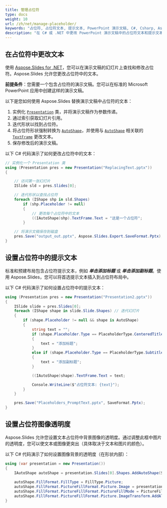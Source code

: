 ```yaml
---
title: 管理占位符
type: docs
weight: 10
url: /zh/net/manage-placeholder/
keywords: "占位符, 占位符文本, 提示文本, PowerPoint 演示文稿, C#, Csharp, Aspose.Slides for .NET"
description: "在 C# 或 .NET 中更改 PowerPoint 演示文稿中的占位符文本和提示文本"
---
```


## **在占位符中更改文本**
使用 [Aspose.Slides for .NET](/slides/zh/net/)，您可以在演示文稿的幻灯片上查找和修改占位符。Aspose.Slides 允许您更改占位符中的文本。

**前提条件**：您需要一个包含占位符的演示文稿。您可以在标准的 Microsoft PowerPoint 应用中创建这样的演示文稿。

以下是您如何使用 Aspose.Slides 替换演示文稿中占位符的文本：

1. 实例化 [`Presentation`](https://reference.aspose.com/slides/net/aspose.slides/presentation) 类，并将演示文稿作为参数传递。
2. 通过索引获取幻灯片引用。
3. 迭代形状以找到占位符。
4. 将占位符形状强制转换为 [`AutoShape`](https://reference.aspose.com/slides/net/aspose.slides/autoshape/)，并使用与 [`AutoShape`](https://reference.aspose.com/slides/net/aspose.slides/autoshape/) 相关联的 [`TextFrame`](https://reference.aspose.com/slides/net/aspose.slides/textframe/) 更改文本。
5. 保存修改后的演示文稿。

以下 C# 代码演示了如何更改占位符中的文本：

```c#
// 实例化一个 Presentation 类
using (Presentation pres = new Presentation("ReplacingText.pptx"))
{

    // 访问第一张幻灯片
    ISlide sld = pres.Slides[0];

    // 迭代形状以查找占位符
    foreach (IShape shp in sld.Shapes)
        if (shp.Placeholder != null)
        {
            // 更改每个占位符中的文本
            ((IAutoShape)shp).TextFrame.Text = "这是一个占位符";
        }

    // 将演示文稿保存到磁盘
    pres.Save("output_out.pptx", Aspose.Slides.Export.SaveFormat.Pptx);
}
```


## **设置占位符中的提示文本**
标准和预建布局包含占位符提示文本，例如 ***单击添加标题*** 或 ***单击添加副标题***。使用 Aspose.Slides，您可以将首选提示文本插入到占位符布局中。

以下 C# 代码演示了如何设置占位符中的提示文本：

```c#
using (Presentation pres = new Presentation("Presentation2.pptx"))
{
    ISlide slide = pres.Slides[0];
    foreach (IShape shape in slide.Slide.Shapes) // 迭代幻灯片
    {
        if (shape.Placeholder != null && shape is AutoShape)
        {
            string text = "";
            if (shape.Placeholder.Type == PlaceholderType.CenteredTitle) // PowerPoint 显示 "单击添加标题"
            {
                text = "添加标题";
            }
            else if (shape.Placeholder.Type == PlaceholderType.Subtitle) // 添加副标题
            {
                text = "添加副标题";
            }

            ((IAutoShape)shape).TextFrame.Text = text;

            Console.WriteLine($"占位符文本: {text}");
        }
    }

    pres.Save("Placeholders_PromptText.pptx", SaveFormat.Pptx);
}
```

## **设置占位符图像透明度**

Aspose.Slides 允许您设置文本占位符中背景图像的透明度。通过调整此框中图片的透明度，您可以使文本或图像更突出（具体取决于文本和图片的颜色）。

以下 C# 代码演示了如何设置图像背景的透明度（在形状内部）：

```c#
using (var presentation = new Presentation())
{
    IAutoShape autoShape = presentation.Slides[0].Shapes.AddAutoShape(ShapeType.Rectangle, 10, 10, 100, 100);
    
    autoShape.FillFormat.FillType = FillType.Picture;
    autoShape.FillFormat.PictureFillFormat.Picture.Image = presentation.Images.AddImage(File.ReadAllBytes("image.png"));
    autoShape.FillFormat.PictureFillFormat.PictureFillMode = PictureFillMode.Stretch;
    autoShape.FillFormat.PictureFillFormat.Picture.ImageTransform.AddAlphaModulateFixedEffect(75);
}
```